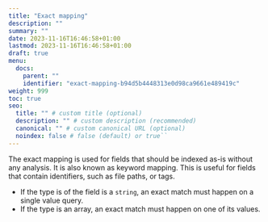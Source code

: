 ```yaml
---
title: "Exact mapping"
description: ""
summary: ""
date: 2023-11-16T16:46:58+01:00
lastmod: 2023-11-16T16:46:58+01:00
draft: true
menu:
  docs:
    parent: ""
    identifier: "exact-mapping-b94d5b4448313e0d98ca9661e489419c"
weight: 999
toc: true
seo:
  title: "" # custom title (optional)
  description: "" # custom description (recommended)
  canonical: "" # custom canonical URL (optional)
  noindex: false # false (default) or true``
---
```


The exact mapping is used for fields that should be indexed as-is without any analysis.
It is also known as keyword mapping. 
This is useful for fields that contain identifiers, such as file paths, or tags.

- If the type is of the field is a `string`, an exact match must happen on a single value query.
- If the type is an array, an exact match must happen on one of its values.
